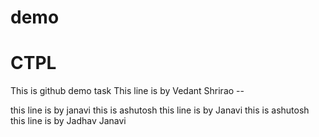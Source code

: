 # demo

# CTPL
This is github demo task 
This line is by Vedant Shrirao --

this line is by janavi
this is ashutosh
this line is by Janavi
this is ashutosh
this line is by Jadhav Janavi
